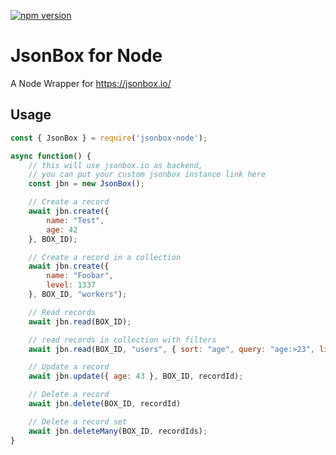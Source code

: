 [![npm version](https://badge.fury.io/js/jsonbox-node.svg)](https://badge.fury.io/js/jsonbox-node)

# JsonBox for Node

A Node Wrapper for https://jsonbox.io/ 

## Usage

```javascript
const { JsonBox } = require('jsonbox-node');

async function() {
    // this will use jsonbox.io as backend,  
    // you can put your custom jsonbox instance link here 
    const jbn = new JsonBox(); 

    // Create a record
    await jbn.create({
        name: "Test",
        age: 42
    }, BOX_ID);

    // Create a record in a collection
    await jbn.create({
        name: "Foobar",
        level: 1337
    }, BOX_ID, "workers");

    // Read records
    await jbn.read(BOX_ID);

    // read records in collection with filters
    await jbn.read(BOX_ID, "users", { sort: "age", query: "age:>23", limit: "1", skip: "2" })

    // Update a record
    await jbn.update({ age: 43 }, BOX_ID, recordId);

    // Delete a record
    await jbn.delete(BOX_ID, recordId)

    // Delete a record set
    await jbn.deleteMany(BOX_ID, recordIds);
}
```
